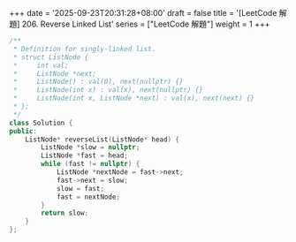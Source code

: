 +++
date = '2025-09-23T20:31:28+08:00'
draft = false
title = '[LeetCode 解題] 206. Reverse Linked List'
series = ["LeetCode 解題"]
weight = 1
+++

```c++
/**
 * Definition for singly-linked list.
 * struct ListNode {
 *     int val;
 *     ListNode *next;
 *     ListNode() : val(0), next(nullptr) {}
 *     ListNode(int x) : val(x), next(nullptr) {}
 *     ListNode(int x, ListNode *next) : val(x), next(next) {}
 * };
 */
class Solution {
public:
    ListNode* reverseList(ListNode* head) {
        ListNode *slow = nullptr;
        ListNode *fast = head;
        while (fast != nullptr) {
            ListNode *nextNode = fast->next;
            fast->next = slow;
            slow = fast;
            fast = nextNode;
        }
        return slow;
    }
};
```
